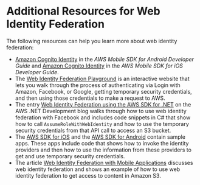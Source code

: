 # Additional Resources for Web Identity Federation<a name="id_roles_providers_oidc_resources"></a>

The following resources can help you learn more about web identity federation:
+ [Amazon Cognito Identity](https://docs.aws.amazon.com/mobile/sdkforandroid/developerguide/cognito-auth.html) in the *AWS Mobile SDK for Android Developer Guide* and [Amazon Cognito Identity](https://docs.aws.amazon.com/mobile/sdkforios/developerguide/cognito-auth.html) in the *AWS Mobile SDK for iOS Developer Guide*\.
+ The [Web Identity Federation Playground](https://web-identity-federation-playground.s3.amazonaws.com/index.html) is an interactive website that lets you walk through the process of authenticating via Login with Amazon, Facebook, or Google, getting temporary security credentials, and then using those credentials to make a request to AWS\. 
+ The entry [ Web Identity Federation using the AWS SDK for \.NET](http://aws.amazon.com/blogs/developer/web-identity-federation-using-the-aws-sdk-for-net/) on the AWS \.NET Development blog walks through how to use web identity federation with Facebook and includes code snippets in C\# that show how to call `AssumeRoleWithWebIdentity` and how to use the temporary security credentials from that API call to access an S3 bucket\. 
+ The [AWS SDK for iOS](https://aws.amazon.com/sdkforios/) and the [AWS SDK for Android](https://aws.amazon.com/sdkforandroid/) contain sample apps\. These apps include code that shows how to invoke the identity providers and then how to use the information from these providers to get and use temporary security credentials\. 
+ The article [Web Identity Federation with Mobile Applications](http://aws.amazon.com/articles/4617974389850313) discusses web identity federation and shows an example of how to use web identity federation to get access to content in Amazon S3\. 